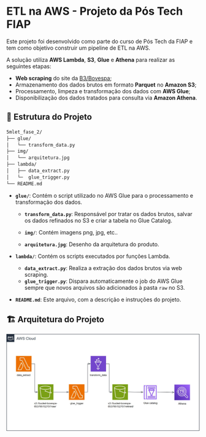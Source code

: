 # ETL na AWS - Projeto da Pós Tech FIAP

Este projeto foi desenvolvido como parte do curso de Pós Tech da FIAP e tem como objetivo construir um pipeline de ETL na AWS.

A solução utiliza **AWS Lambda**, **S3**, **Glue** e **Athena** para realizar as seguintes etapas:

- **Web scraping** do site da [B3/Bovespa](https://sistemaswebb3-listados.b3.com.br/indexPage/day/IBOV?language=pt-br);
- Armazenamento dos dados brutos em formato **Parquet** no **Amazon S3**;
- Processamento, limpeza e transformação dos dados com **AWS Glue**;
- Disponibilização dos dados tratados para consulta via **Amazon Athena**.


## 📁 Estrutura do Projeto

```bash
5mlet_fase_2/
├── glue/
│   └── transform_data.py
├── img/
│   └── arquitetura.jpg
├── lambda/
│   ├── data_extract.py
│   └─  glue_trigger.py
└── README.md    
```

- **`glue/`**: Contém o script utilizado no AWS Glue para o processamento e transformação dos dados.
  - **`transform_data.py`**: Responsável por tratar os dados brutos, salvar os dados refinados no S3 e criar a tabela no Glue Catalog.

  - **`img/`**: Contém imagens png, jpg, etc..
  - **`arquitetura.jpg`**: Desenho da arquitetura do produto.

- **`lambda/`**: Contém os scripts executados por funções Lambda.
  - **`data_extract.py`**: Realiza a extração dos dados brutos via web scraping.
  - **`glue_trigger.py`**: Dispara automaticamente o job do AWS Glue sempre que novos arquivos são adicionados à pasta `raw` no S3.

- **`README.md`**: Este arquivo, com a descrição e instruções do projeto.

## 🏗️ Arquitetura do Projeto

![Arquitetura do projeto](img/arquitetura.jpg)